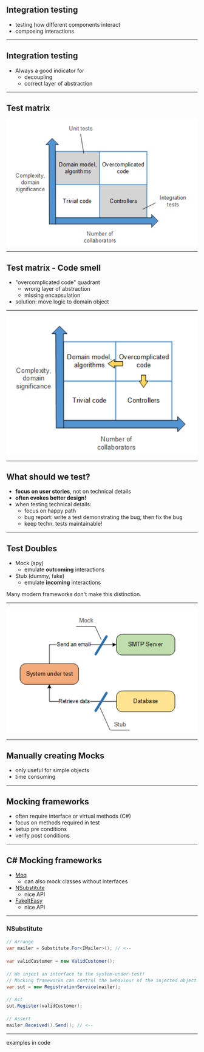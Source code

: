## Integration testing

- testing how different components interact
- composing interactions

---

## Integration testing

- Always a good indicator for
  - decoupling
  - correct layer of abstraction

---

## Test matrix

![test-matrix](images/test-matrix.png)

---

## Test matrix - Code smell

- "overcomplicated code" quadrant
  - wrong layer of abstraction 
  - missing encapsulation
- solution: move logic to domain object

---

![test-matrix2](images/test-matrix2.png)

---

## What should we test?

- **focus on user stories**, not on technical details
- **often evokes better design!**
- when testing technical details:
  - focus on happy path
  - bug report: write a test demonstrating the bug; then fix the bug
  - keep techn. tests maintainable!

---

## Test Doubles

- Mock (spy)
  - emulate **outcoming** interactions
- Stub (dummy, fake)
  - emulate **incoming** interactions

Many modern frameworks don't make this distinction.

---

![test-double](images/test-double.png)

---

## Manually creating Mocks

- only useful for simple objects
- time consuming

---

## Mocking frameworks

- often require interface or virtual methods (C#)
- focus on methods required in test
- setup pre conditions
- verify post conditions

---

## C# Mocking frameworks

- [Moq](https://github.com/moq/moq4)
  - can also mock classes without interfaces
- [NSubstitute](https://nsubstitute.github.io/)
  - nice API
- [FakeItEasy](https://fakeiteasy.github.io/)
  - nice API
  
---

### NSubstitute

```csharp
// Arrange
var mailer = Substitute.For<IMailer>(); // <--

var validCustomer = new ValidCustomer();

// We inject an interface to the system-under-test!
// Mocking frameworks can control the behaviour of the injected object!
var sut = new RegistrationService(mailer);

// Act
sut.Register(validCustomer);

// Assert
mailer.Received().Send(); // <--
```

---

examples in code
